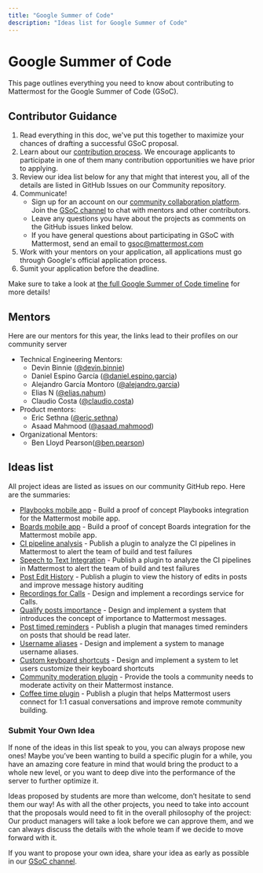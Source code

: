 ```yaml
---
title: "Google Summer of Code"
description: "Ideas list for Google Summer of Code"
---
```


# Google Summer of Code
This page outlines everything you need to know about contributing to Mattermost for the Google Summer of Code (GSoC).

## Contributor Guidance
1. Read everything in this doc, we've put this together to maximize your chances of drafting a successful GSoC proposal.
1. Learn about our [contribution process](https://developers.mattermost.com/contribute/getting-started/). We encourage applicants to participate in one of them many contribution opportunities we have prior to applying.
1. Review our idea list below for any that might that interest you, all of the details are listed in GitHub Issues on our Community repository.
1. Communicate! 
   * Sign up for an account on our [community collaboration platform](https://community.mattermost.com). Join the [GSoC channel](https://community.mattermost.com/core/channels/google-summer-of-code) to chat with mentors and other contributors.
   * Leave any questions you have about the projects as comments on the GitHub issues linked below.
   * If you have general questions about participating in GSoC with Mattermost, send an email to gsoc@mattermost.com
1. Work with your mentors on your application, all applications must go through Google's official application process.
1. Sumit your application before the deadline.

Make sure to take a look at [the full Google Summer of Code timeline](https://summerofcode.withgoogle.com/how-it-works/#timeline) for more details!

## Mentors
Here are our mentors for this year, the links lead to their profiles on our community server

-   Technical Engineering Mentors:
    -   Devin Binnie ([@devin.binnie](https://community.mattermost.com/core/messages/@devin.binnie))
    -   Daniel Espino García ([@daniel.espino.garcia](https://community.mattermost.com/core/messages/@daniel.espino.garcia))
    -   Alejandro García Montoro ([@alejandro.garcia](https://community.mattermost.com/core/messages/@alejandro.garcia))
    -   Elias N ([@elias.nahum](https://community.mattermost.com/core/messages/@elias.nahum))
    -    Claudio Costa ([@claudio.costa](https://community.mattermost.com/core/messages/@claudio.costa))
-   Product mentors:
    -   Eric Sethna ([@eric.sethna](https://community.mattermost.com/core/messages/@eric.sethna))
    -   Asaad Mahmood ([@asaad.mahmood](https://community.mattermost.com/core/messages/@asaad.mahmood))
-   Organizational Mentors:
    -   Ben Lloyd Pearson([@ben.pearson](https://community.mattermost.com/core/messages/@ben.pearson))

## Ideas list

All project ideas are listed as issues on our community GitHub repo. Here are the summaries:
* [Playbooks mobile app](https://github.com/mattermost/community/issues/171) - Build a proof of concept Playbooks integration for the Mattermost mobile app.
* [Boards mobile app](https://github.com/mattermost/community/issues/170) - Build a proof of concept Boards integration for the Mattermost mobile app.
* [CI pipeline analysis](https://github.com/mattermost/community/issues/169) - Publish a plugin to analyze the CI pipelines in Mattermost to alert the team of build and test failures
* [Speech to Text Integration](https://github.com/mattermost/community/issues/168) - Publish a plugin to analyze the CI pipelines in Mattermost to alert the team of build and test failures
* [Post Edit History](https://github.com/mattermost/community/issues/167) - Publish a plugin to view the history of edits in posts and improve message history auditing
* [Recordings for Calls](https://github.com/mattermost/community/issues/166) - Design and implement a recordings service for Calls.
* [Qualify posts importance](https://github.com/mattermost/community/issues/165) - Design and implement a system that introduces the concept of importance to Mattermost messages.
* [Post timed reminders](https://github.com/mattermost/community/issues/164) - Publish a plugin that manages timed reminders on posts that should be read later.
* [Username aliases](https://github.com/mattermost/community/issues/163) - Design and implement a system to manage username aliases.
* [Custom keyboard shortcuts](https://github.com/mattermost/community/issues/162) - Design and implement a system to let users customize their keyboard shortcuts
* [Community moderation plugin](https://github.com/mattermost/community/issues/160) - Provide the tools a community needs to moderate activity on their Mattermost instance.
* [Coffee time plugin](https://github.com/mattermost/community/issues/161) - Publish a plugin that helps Mattermost users connect for 1:1 casual conversations and improve remote community building.


### Submit Your Own Idea
If none of the ideas in this list speak to you, you can always propose new ones! Maybe you’ve been wanting to build a specific plugin for a while, you have an amazing core feature in mind that would bring the product to a whole new level, or you want to deep dive into the performance of the server to further optimize it. 

Ideas proposed by students are more than welcome, don’t hesitate to send them our way! As with all the other projects, you need to take into account that the proposals would need to fit in the overall philosophy of the project: Our product managers will take a look before we can approve them, and we can always discuss the details with the whole team if we decide to move forward with it.

If you want to propose your own idea, share your idea as early as possible in our [GSoC channel](https://community.mattermost.com/core/channels/google-summer-of-code
).